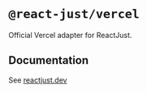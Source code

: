 # `@react-just/vercel`

Official Vercel adapter for ReactJust.

## Documentation

See [reactjust.dev](https://reactjust.dev)
